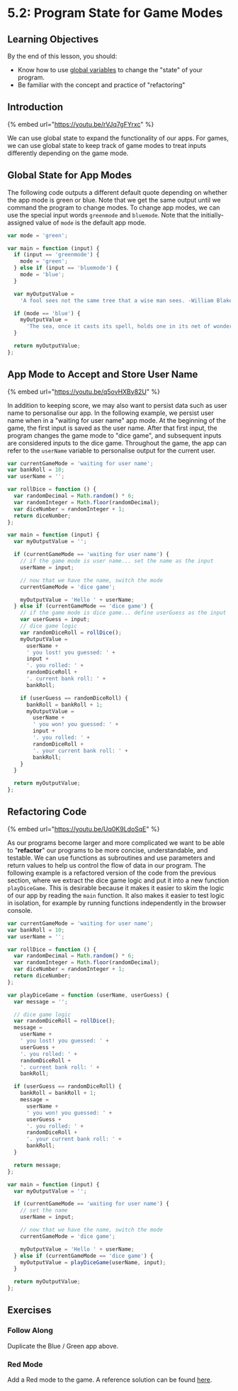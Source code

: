 # 5.2: Program State for Game Modes

## Learning Objectives

By the end of this lesson, you should:

- Know how to use [global variables](5.1-program-lifecycle-and-state.md#global-variables) to change the "state" of your program.
- Be familiar with the concept and practice of "refactoring"

## Introduction

{% embed url="https://youtu.be/rVJq7gFYrxc" %}

We can use global state to expand the functionality of our apps. For games, we can use global state to keep track of game modes to treat inputs differently depending on the game mode.

## Global State for App Modes

The following code outputs a different default quote depending on whether the app mode is green or blue. Note that we get the same output until we command the program to change modes. To change app modes, we can use the special input words `greenmode` and `bluemode`. Note that the initially-assigned value of `mode` is the default app mode.

```javascript
var mode = 'green';

var main = function (input) {
  if (input == 'greenmode') {
    mode = 'green';
  } else if (input == 'bluemode') {
    mode = 'blue';
  }

  var myOutputValue =
    'A fool sees not the same tree that a wise man sees. -William Blake';

  if (mode == 'blue') {
    myOutputValue =
      'The sea, once it casts its spell, holds one in its net of wonder forever. -Jacques Cousteau';
  }

  return myOutputValue;
};
```

## App Mode to Accept and Store User Name

{% embed url="https://youtu.be/q5ovHXBy82U" %}

In addition to keeping score, we may also want to persist data such as user name to personalise our app. In the following example, we persist user name when in a "waiting for user name" app mode. At the beginning of the game, the first input is saved as the user name. After that first input, the program changes the game mode to "dice game", and subsequent inputs are considered inputs to the dice game. Throughout the game, the app can refer to the `userName` variable to personalise output for the current user.

```javascript
var currentGameMode = 'waiting for user name';
var bankRoll = 10;
var userName = '';

var rollDice = function () {
  var randomDecimal = Math.random() * 6;
  var randomInteger = Math.floor(randomDecimal);
  var diceNumber = randomInteger + 1;
  return diceNumber;
};

var main = function (input) {
  var myOutputValue = '';

  if (currentGameMode == 'waiting for user name') {
    // if the game mode is user name... set the name as the input
    userName = input;

    // now that we have the name, switch the mode
    currentGameMode = 'dice game';

    myOutputValue = 'Hello ' + userName;
  } else if (currentGameMode == 'dice game') {
    // if the game mode is dice game... define userGuess as the input
    var userGuess = input;
    // dice game logic
    var randomDiceRoll = rollDice();
    myOutputValue =
      userName +
      ' you lost! you guessed: ' +
      input +
      '. you rolled: ' +
      randomDiceRoll +
      '. current bank roll: ' +
      bankRoll;

    if (userGuess == randomDiceRoll) {
      bankRoll = bankRoll + 1;
      myOutputValue =
        userName +
        ' you won! you guessed: ' +
        input +
        '. you rolled: ' +
        randomDiceRoll +
        '. your current bank roll: ' +
        bankRoll;
    }
  }

  return myOutputValue;
};
```

## Refactoring Code

{% embed url="https://youtu.be/Uq0K9LdoSqE" %}

As our programs become larger and more complicated we want to be able to "**refactor**" our programs to be more concise, understandable, and testable. We can use functions as subroutines and use parameters and return values to help us control the flow of data in our program. The following example is a refactored version of the code from the previous section, where we extract the dice game logic and put it into a new function `playDiceGame`. This is desirable because it makes it easier to skim the logic of our app by reading the `main` function. It also makes it easier to test logic in isolation, for example by running functions independently in the browser console.

```javascript
var currentGameMode = 'waiting for user name';
var bankRoll = 10;
var userName = '';

var rollDice = function () {
  var randomDecimal = Math.random() * 6;
  var randomInteger = Math.floor(randomDecimal);
  var diceNumber = randomInteger + 1;
  return diceNumber;
};

var playDiceGame = function (userName, userGuess) {
  var message = '';

  // dice game logic
  var randomDiceRoll = rollDice();
  message =
    userName +
    ' you lost! you guessed: ' +
    userGuess +
    '. you rolled: ' +
    randomDiceRoll +
    '. current bank roll: ' +
    bankRoll;

  if (userGuess == randomDiceRoll) {
    bankRoll = bankRoll + 1;
    message =
      userName +
      ' you won! you guessed: ' +
      userGuess +
      '. you rolled: ' +
      randomDiceRoll +
      '. your current bank roll: ' +
      bankRoll;
  }

  return message;
};

var main = function (input) {
  var myOutputValue = '';

  if (currentGameMode == 'waiting for user name') {
    // set the name
    userName = input;

    // now that we have the name, switch the mode
    currentGameMode = 'dice game';

    myOutputValue = 'Hello ' + userName;
  } else if (currentGameMode == 'dice game') {
    myOutputValue = playDiceGame(userName, input);
  }

  return myOutputValue;
};
```

## Exercises

### Follow Along

Duplicate the Blue / Green app above.

### Red Mode

Add a Red mode to the game. A reference solution can be found [here](https://github.com/rocketacademy/fundamentals-starter-code/tree/8.2-refSolns).
